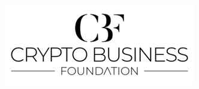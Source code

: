 ![](https://raw.githubusercontent.com/cryptobusinessfoundation/.github/master/assets/landing.png?raw=true)
